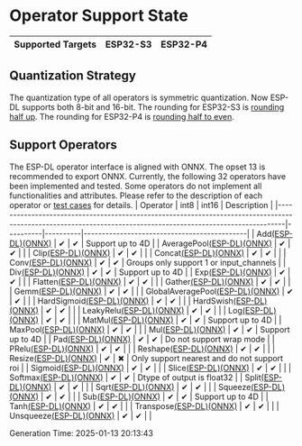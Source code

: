 # Operator Support State

| Supported Targets | ESP32-S3 | ESP32-P4 |
| ----------------- | -------- | -------- |

## Quantization Strategy

The quantization type of all operators is symmetric quantization. Now ESP-DL supports both 8-bit and 16-bit.
The rounding for ESP32-S3 is [rounding half up](https://simple.wikipedia.org/wiki/Rounding#Round_half_up).
The rounding for ESP32-P4 is [rounding half to even](https://simple.wikipedia.org/wiki/Rounding#Round_half_to_even).

## Support Operators

The ESP-DL operator interface is aligned with ONNX. The opset 13 is recommended to export ONNX.
Currently, the following 32 operators have been implemented and tested. Some operators do not implement all functionalities and attributes. Please refer to the description of each operator or [test cases](./tools/ops_test/config/op_cfg.toml) for details.
| Operator                                                                                                                                                     | int8     | int16    | Description                                 |
|--------------------------------------------------------------------------------------------------------------------------------------------------------------|----------|----------|---------------------------------------------|
| Add[(ESP-DL)](esp-dl/dl/module/include/dl_module_add.hpp)[(ONNX)](https://onnx.ai/onnx/operators/onnx__Add.html)                                             | &#10004; | &#10004; | Support up to 4D                            |
| AveragePool[(ESP-DL)](esp-dl/dl/module/include/dl_module_average_pool.hpp)[(ONNX)](https://onnx.ai/onnx/operators/onnx__AveragePool.html)                    | &#10004; | &#10004; |                                             |
| Clip[(ESP-DL)](esp-dl/dl/module/include/dl_module_clip.hpp)[(ONNX)](https://onnx.ai/onnx/operators/onnx__Clip.html)                                          | &#10004; | &#10004; |                                             |
| Concat[(ESP-DL)](esp-dl/dl/module/include/dl_module_concat.hpp)[(ONNX)](https://onnx.ai/onnx/operators/onnx__Concat.html)                                    | &#10004; | &#10004; |                                             |
| Conv[(ESP-DL)](esp-dl/dl/module/include/dl_module_conv.hpp)[(ONNX)](https://onnx.ai/onnx/operators/onnx__Conv.html)                                          | &#10004; | &#10004; | Groups only support 1 or input_channels     |
| Div[(ESP-DL)](esp-dl/dl/module/include/dl_module_div.hpp)[(ONNX)](https://onnx.ai/onnx/operators/onnx__Div.html)                                             | &#10004; | &#10004; | Support up to 4D                            |
| Exp[(ESP-DL)](esp-dl/dl/module/include/dl_module_exp.hpp)[(ONNX)](https://onnx.ai/onnx/operators/onnx__Exp.html)                                             | &#10004; | &#10004; |                                             |
| Flatten[(ESP-DL)](esp-dl/dl/module/include/dl_module_flatten.hpp)[(ONNX)](https://onnx.ai/onnx/operators/onnx__Flatten.html)                                 | &#10004; | &#10004; |                                             |
| Gather[(ESP-DL)](esp-dl/dl/module/include/dl_module_gather.hpp)[(ONNX)](https://onnx.ai/onnx/operators/onnx__Gather.html)                                    | &#10004; | &#10004; |                                             |
| Gemm[(ESP-DL)](esp-dl/dl/module/include/dl_module_gemm.hpp)[(ONNX)](https://onnx.ai/onnx/operators/onnx__Gemm.html)                                          | &#10004; | &#10004; |                                             |
| GlobalAveragePool[(ESP-DL)](esp-dl/dl/module/include/dl_module_global_average_pool.hpp)[(ONNX)](https://onnx.ai/onnx/operators/onnx__GlobalAveragePool.html) | &#10004; | &#10004; |                                             |
| HardSigmoid[(ESP-DL)](esp-dl/dl/module/include/dl_module_hard_sigmoid.hpp)[(ONNX)](https://onnx.ai/onnx/operators/onnx__HardSigmoid.html)                    | &#10004; | &#10004; |                                             |
| HardSwish[(ESP-DL)](esp-dl/dl/module/include/dl_module_hard_swish.hpp)[(ONNX)](https://onnx.ai/onnx/operators/onnx__HardSwish.html)                          | &#10004; | &#10004; |                                             |
| LeakyRelu[(ESP-DL)](esp-dl/dl/module/include/dl_module_leaky_relu.hpp)[(ONNX)](https://onnx.ai/onnx/operators/onnx__LeakyRelu.html)                          | &#10004; | &#10004; |                                             |
| Log[(ESP-DL)](esp-dl/dl/module/include/dl_module_log.hpp)[(ONNX)](https://onnx.ai/onnx/operators/onnx__Log.html)                                             | &#10004; | &#10004; |                                             |
| MatMul[(ESP-DL)](esp-dl/dl/module/include/dl_module_matmul.hpp)[(ONNX)](https://onnx.ai/onnx/operators/onnx__MatMul.html)                                    | &#10004; | &#10004; | Support up to 4D                            |
| MaxPool[(ESP-DL)](esp-dl/dl/module/include/dl_module_max_pool.hpp)[(ONNX)](https://onnx.ai/onnx/operators/onnx__MaxPool.html)                                | &#10004; | &#10004; |                                             |
| Mul[(ESP-DL)](esp-dl/dl/module/include/dl_module_mul.hpp)[(ONNX)](https://onnx.ai/onnx/operators/onnx__Mul.html)                                             | &#10004; | &#10004; | Support up to 4D                            |
| Pad[(ESP-DL)](esp-dl/dl/module/include/dl_module_pad.hpp)[(ONNX)](https://onnx.ai/onnx/operators/onnx__Pad.html)                                             | &#10004; | &#10004; | Do not support wrap mode                    |
| PRelu[(ESP-DL)](esp-dl/dl/module/include/dl_module_prelu.hpp)[(ONNX)](https://onnx.ai/onnx/operators/onnx__PRelu.html)                                       | &#10004; | &#10004; |                                             |
| Reshape[(ESP-DL)](esp-dl/dl/module/include/dl_module_reshape.hpp)[(ONNX)](https://onnx.ai/onnx/operators/onnx__Reshape.html)                                 | &#10004; | &#10004; |                                             |
| Resize[(ESP-DL)](esp-dl/dl/module/include/dl_module_resize.hpp)[(ONNX)](https://onnx.ai/onnx/operators/onnx__Resize.html)                                    | &#10004; | &#10006; | Only support nearest and do not support roi |
| Sigmoid[(ESP-DL)](esp-dl/dl/module/include/dl_module_sigmoid.hpp)[(ONNX)](https://onnx.ai/onnx/operators/onnx__Sigmoid.html)                                 | &#10004; | &#10004; |                                             |
| Slice[(ESP-DL)](esp-dl/dl/module/include/dl_module_slice.hpp)[(ONNX)](https://onnx.ai/onnx/operators/onnx__Slice.html)                                       | &#10004; | &#10004; |                                             |
| Softmax[(ESP-DL)](esp-dl/dl/module/include/dl_module_softmax.hpp)[(ONNX)](https://onnx.ai/onnx/operators/onnx__Softmax.html)                                 | &#10004; | &#10004; | Dtype of output is float32                  |
| Split[(ESP-DL)](esp-dl/dl/module/include/dl_module_split.hpp)[(ONNX)](https://onnx.ai/onnx/operators/onnx__Split.html)                                       | &#10004; | &#10004; |                                             |
| Sqrt[(ESP-DL)](esp-dl/dl/module/include/dl_module_sqrt.hpp)[(ONNX)](https://onnx.ai/onnx/operators/onnx__Sqrt.html)                                          | &#10004; | &#10004; |                                             |
| Squeeze[(ESP-DL)](esp-dl/dl/module/include/dl_module_squeeze.hpp)[(ONNX)](https://onnx.ai/onnx/operators/onnx__Squeeze.html)                                 | &#10004; | &#10004; |                                             |
| Sub[(ESP-DL)](esp-dl/dl/module/include/dl_module_sub.hpp)[(ONNX)](https://onnx.ai/onnx/operators/onnx__Sub.html)                                             | &#10004; | &#10004; | Support up to 4D                            |
| Tanh[(ESP-DL)](esp-dl/dl/module/include/dl_module_tanh.hpp)[(ONNX)](https://onnx.ai/onnx/operators/onnx__Tanh.html)                                          | &#10004; | &#10004; |                                             |
| Transpose[(ESP-DL)](esp-dl/dl/module/include/dl_module_transpose.hpp)[(ONNX)](https://onnx.ai/onnx/operators/onnx__Transpose.html)                           | &#10004; | &#10004; |                                             |
| Unsqueeze[(ESP-DL)](esp-dl/dl/module/include/dl_module_unsqueeze.hpp)[(ONNX)](https://onnx.ai/onnx/operators/onnx__Unsqueeze.html)                           | &#10004; | &#10004; |                                             |

Generation Time: 2025-01-13 20:13:43